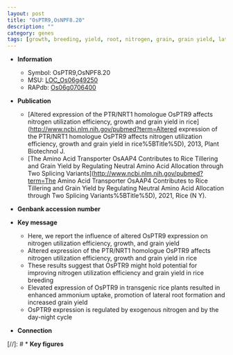 ```yaml
---
layout: post
title: "OsPTR9,OsNPF8.20"
description: ""
category: genes
tags: [growth, breeding, yield, root, nitrogen, grain, grain yield, lateral root]
---
```


* **Information**  
    + Symbol: OsPTR9,OsNPF8.20  
    + MSU: [LOC_Os06g49250](http://rice.uga.edu/cgi-bin/ORF_infopage.cgi?orf=LOC_Os06g49250)  
    + RAPdb: [Os06g0706400](http://rapdb.dna.affrc.go.jp/viewer/gbrowse_details/irgsp1?name=Os06g0706400)  

* **Publication**  
    + [Altered expression of the PTR/NRT1 homologue OsPTR9 affects nitrogen utilization efficiency, growth and grain yield in rice](http://www.ncbi.nlm.nih.gov/pubmed?term=Altered expression of the PTR/NRT1 homologue OsPTR9 affects nitrogen utilization efficiency, growth and grain yield in rice%5BTitle%5D), 2013, Plant Biotechnol J.
    + [The Amino Acid Transporter OsAAP4 Contributes to Rice Tillering and Grain Yield by Regulating Neutral Amino Acid Allocation through Two Splicing Variants](http://www.ncbi.nlm.nih.gov/pubmed?term=The Amino Acid Transporter OsAAP4 Contributes to Rice Tillering and Grain Yield by Regulating Neutral Amino Acid Allocation through Two Splicing Variants%5BTitle%5D), 2021, Rice (N Y).

* **Genbank accession number**  

* **Key message**  
    + Here, we report the influence of altered OsPTR9 expression on nitrogen utilization efficiency, growth, and grain yield
    + Altered expression of the PTR/NRT1 homologue OsPTR9 affects nitrogen utilization efficiency, growth and grain yield in rice
    + These results suggest that OsPTR9 might hold potential for improving nitrogen utilization efficiency and grain yield in rice breeding
    + Elevated expression of OsPTR9 in transgenic rice plants resulted in enhanced ammonium uptake, promotion of lateral root formation and increased grain yield
    + OsPTR9 expression is regulated by exogenous nitrogen and by the day-night cycle

* **Connection**  

[//]: # * **Key figures**  


